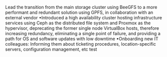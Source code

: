 Lead the transition from the main storage cluster using BeeGFS to a more
performant and redundant solution using GPFS, in collaboration with an external
vendor
•Introduced a high availability cluster hosting infrastructure services using Ceph as
the distributed file system and Proxmox as the hypervisor, deprecating the former
single node VirtualBox hosts, therefore increasing redundancy, eliminating a
single point of failure, and providing a path for OS and software updates with low
downtime
•Onboarding new IT colleagues: Informing them about ticketing procedures,
location-specific servers, configuration management, etc
test
